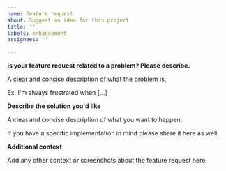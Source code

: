 ```yaml
---
name: Feature request
about: Suggest an idea for this project
title: ''
labels: enhancement
assignees: ''

---
```


**Is your feature request related to a problem? Please describe.**

A clear and concise description of what the problem is. 

Ex. I'm always frustrated when [...]


**Describe the solution you'd like**

A clear and concise description of what you want to happen.

If you have a specific implementation in mind please share it here as well.


**Additional context**

Add any other context or screenshots about the feature request here.
